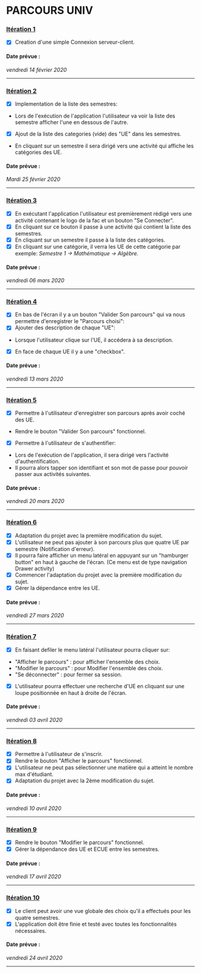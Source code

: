 # PARCOURS UNIV


### [Itération 1](https://github.com/L3-Info-Miage-Universite-Cote-D-Azur/pl2020-plplg/milestone/1)

- [X] Creation d'une simple Connexion serveur-client.

#### Date prévue : 
*vendredi 14 février 2020*

-----------------------------------------------

### [Itération 2](https://github.com/L3-Info-Miage-Universite-Cote-D-Azur/pl2020-plplg/milestone/2)

- [X] Implementation de la liste des semestres: 
* Lors de l'exécution de l'application l'utilisateur va voir la liste des semestre afficher l'une en dessous de l'autre. 
- [X] Ajout de la liste des categories (vide) des "UE" dans les semestres.
* En cliquant sur un semestre il sera dirigé vers une activité qui affiche 
les catégories des UE. 

#### Date prévue : 
*Mardi 25 février 2020*

-----------------------------------------------

### [Itération 3](https://github.com/L3-Info-Miage-Universite-Cote-D-Azur/pl2020-plplg/milestone/3)

- [X] En exécutant l'application l'utilisateur est premièrement rédigé vers une activité contenant le logo de la fac et un bouton "Se Connecter".
- [X] En cliquant sur ce bouton il passe à une activité qui contient la liste des semestres.
- [X] En cliquant sur un semestre il passe à la liste des catégories.
- [X] En cliquant sur une catégorie, il verra les UE de cette catégorie par exemple: *Semestre 1 -> Mathématique -> Algèbre.*

#### Date prévue : 
*vendredi 06 mars 2020*

-----------------------------------------------

### [Itération 4](https://github.com/L3-Info-Miage-Universite-Cote-D-Azur/pl2020-plplg/milestone/4)

- [X] En bas de l'écran il y a un bouton "Valider Son parcours" qui va nous permettre d'enregistrer le "Parcours choisi":
- [X] Ajouter des description de chaque "UE": 
* Lorsque l'utilisateur clique sur l'UE, il accédera à sa description. 
- [X] En face de chaque UE il y a une "checkbox". 


#### Date prévue : 
*vendredi 13 mars 2020*

-----------------------------------------------

### [Itération 5](https://github.com/L3-Info-Miage-Universite-Cote-D-Azur/pl2020-plplg/milestone/5)
- [X] Permettre à l'utilisateur d'enregistrer son parcours après avoir coché des UE.
* Rendre le bouton "Valider Son parcours" fonctionnel. 
- [X] Permettre à l'utilisateur de s'authentifier:
* Lors de l'exécution de l'application, il sera dirigé vers l'activité d'authentification. 
* Il pourra alors tapper son identifiant et son mot de passe pour pouvoir passer aux activités suivantes.

#### Date prévue : 
*vendredi 20 mars 2020*

-----------------------------------------------

### [Itération 6](https://github.com/L3-Info-Miage-Universite-Cote-D-Azur/pl2020-plplg/milestone/6)
- [X] Adaptation du projet avec la première modification du sujet.
- [X] L'utilisateur ne peut pas ajouter à son parcours plus que quatre UE par semestre (Notification d'erreur).
- [X] Il pourra faire afficher un menu latéral en appuyant sur un "hamburger button" en haut à gauche de l'écran. (Ce menu est de type navigation Drawer activity)
- [X] Commencer l'adaptation du projet avec la première modification du sujet.
- [X] Gérer la dépendance entre les UE.

#### Date prévue : 
*vendredi 27 mars 2020*

-----------------------------------------------

### [Itération 7](https://github.com/L3-Info-Miage-Universite-Cote-D-Azur/pl2020-plplg/milestone/7)

- [X] En faisant defiler le menu latéral l'utilisateur pourra cliquer sur:
* "Afficher le parcours" : pour afficher l'ensemble des choix.
* "Modifier le parcours" : pour Modifier l'ensemble des choix.
* "Se déconnecter" : pour fermer sa session.
- [X] L'utilisateur pourra effectuer une recherche d'UE en cliquant sur une loupe positionnée en haut à droite de l'écran.


#### Date prévue : 
*vendredi 03 avril 2020*

-----------------------------------------------

### [Itération 8](https://github.com/L3-Info-Miage-Universite-Cote-D-Azur/pl2020-plplg/milestone/8)

- [X] Permettre à l'utilisateur de s'inscrir.
- [X] Rendre le bouton "Afficher le parcours" fonctionnel.
- [X] L'utilisateur ne peut pas sélectionner une matière qui a atteint le nombre max d'étudiant.
- [X] Adaptation du projet avec la 2ème modification du sujet.

#### Date prévue : 
*vendredi 10 avril 2020* 

-----------------------------------------------

### [Itération 9](https://github.com/L3-Info-Miage-Universite-Cote-D-Azur/pl2020-plplg/milestone/9)

- [X] Rendre le bouton "Modifier le parcours" fonctionnel.
- [X] Gérer la dépendance des UE et ECUE entre les semestres.

#### Date prévue : 
*vendredi 17 avril 2020*

-----------------------------------------------

### [Itération 10](https://github.com/L3-Info-Miage-Universite-Cote-D-Azur/pl2020-plplg/milestone/10)

- [X] Le client peut avoir une vue globale des choix qu'il a effectués pour les quatre semestres.
- [X] L'application doit être finie et testé avec toutes les fonctionnalités nécessaires. 

#### Date prévue : 
*vendredi 24 avril 2020*

---------------------------------------------
